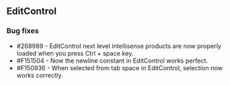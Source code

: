 ## EditControl

### Bug fixes

* \#268989 - EditControl next level intellisense products are now properly loaded when you press Ctrl + space key.
* \#F151504 - Now the newline constant in EditControl works perfect.
* \#F150936 - When selected from tab space in EditControl, selection now works correctly.

